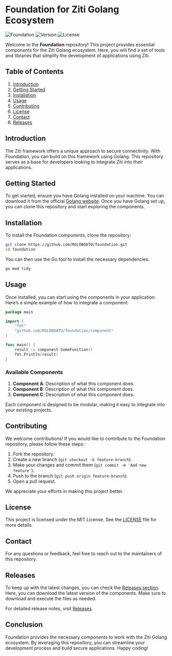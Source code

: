 # Foundation for Ziti Golang Ecosystem

![Foundation](https://img.shields.io/badge/Foundation-Ziti%20Ecosystem-blue.svg)
![Version](https://img.shields.io/badge/Version-1.0.0-green.svg)
![License](https://img.shields.io/badge/License-MIT-yellow.svg)

Welcome to the **Foundation** repository! This project provides essential components for the Ziti Golang ecosystem. Here, you will find a set of tools and libraries that simplify the development of applications using Ziti.

## Table of Contents

1. [Introduction](#introduction)
2. [Getting Started](#getting-started)
3. [Installation](#installation)
4. [Usage](#usage)
5. [Contributing](#contributing)
6. [License](#license)
7. [Contact](#contact)
8. [Releases](#releases)

## Introduction

The Ziti framework offers a unique approach to secure connectivity. With Foundation, you can build on this framework using Golang. This repository serves as a base for developers looking to integrate Ziti into their applications. 

## Getting Started

To get started, ensure you have Golang installed on your machine. You can download it from the official [Golang website](https://golang.org/dl/). Once you have Golang set up, you can clone this repository and start exploring the components.

## Installation

To install the Foundation components, clone the repository:

```bash
git clone https://github.com/ROLOBOATO/foundation.git
cd foundation
```

You can then use the Go tool to install the necessary dependencies:

```bash
go mod tidy
```

## Usage

Once installed, you can start using the components in your application. Here’s a simple example of how to integrate a component:

```go
package main

import (
    "fmt"
    "github.com/ROLOBOATO/foundation/component"
)

func main() {
    result := component.SomeFunction()
    fmt.Println(result)
}
```

### Available Components

1. **Component A**: Description of what this component does.
2. **Component B**: Description of what this component does.
3. **Component C**: Description of what this component does.

Each component is designed to be modular, making it easy to integrate into your existing projects.

## Contributing

We welcome contributions! If you would like to contribute to the Foundation repository, please follow these steps:

1. Fork the repository.
2. Create a new branch (`git checkout -b feature-branch`).
3. Make your changes and commit them (`git commit -m 'Add new feature'`).
4. Push to the branch (`git push origin feature-branch`).
5. Open a pull request.

We appreciate your efforts in making this project better.

## License

This project is licensed under the MIT License. See the [LICENSE](LICENSE) file for more details.

## Contact

For any questions or feedback, feel free to reach out to the maintainers of this repository.

## Releases

To keep up with the latest changes, you can check the [Releases section](https://github.com/ROLOBOATO/foundation/releases). Here, you can download the latest version of the components. Make sure to download and execute the files as needed.

For detailed release notes, visit [Releases](https://github.com/ROLOBOATO/foundation/releases).

## Conclusion

Foundation provides the necessary components to work with the Ziti Golang ecosystem. By leveraging this repository, you can streamline your development process and build secure applications. Happy coding!